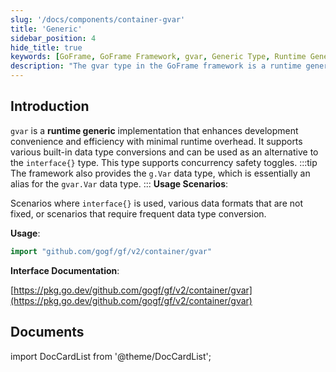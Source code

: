```yaml
---
slug: '/docs/components/container-gvar'
title: 'Generic'
sidebar_position: 4
hide_title: true
keywords: [GoFrame, GoFrame Framework, gvar, Generic Type, Runtime Generics, Concurrent Safe, Data Type Conversion, g.Var, Development Efficiency]
description: "The gvar type in the GoFrame framework is a runtime generic implementation designed to enhance development convenience and efficiency. gvar supports built-in data type conversion and can serve as an alternative to interface{}, with its concurrency-safe feature making it excellent in scenarios requiring frequent data conversion. Additionally, it introduces the usage of gvar types and related interface documentation."
---
```



## Introduction

`gvar` is a **runtime generic** implementation that enhances development convenience and efficiency with minimal runtime overhead. It supports various built-in data type conversions and can be used as an alternative to the `interface{}` type. This type supports concurrency safety toggles.
:::tip
The framework also provides the `g.Var` data type, which is essentially an alias for the `gvar.Var` data type.
:::
**Usage Scenarios**:

Scenarios where `interface{}` is used, various data formats that are not fixed, or scenarios that require frequent data type conversion.

**Usage**:

```go
import "github.com/gogf/gf/v2/container/gvar"
```

**Interface Documentation**:

[https://pkg.go.dev/github.com/gogf/gf/v2/container/gvar](https://pkg.go.dev/github.com/gogf/gf/v2/container/gvar)

## Documents

import DocCardList from '@theme/DocCardList';

<DocCardList />